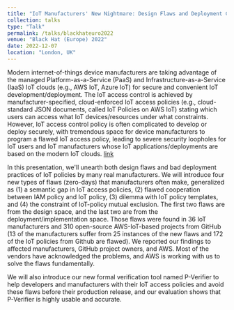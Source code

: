 ```yaml
---
title: "IoT Manufacturers' New Nightmare: Design Flaws and Deployment Chaos in Cloud-based IoT Access Control Policies"
collection: talks
type: "Talk"
permalink: /talks/blackhateuro2022
venue: "Black Hat (Europe) 2022"
date: 2022-12-07
location: "London, UK"
---
```


Modern internet-of-things device manufacturers are taking advantage of the managed Platform-as-a-Service (PaaS) and Infrastructure-as-a-Service (IaaS) IoT clouds (e.g., AWS IoT, Azure IoT) for secure and convenient IoT development/deployment. The IoT access control is achieved by manufacturer-specified, cloud-enforced IoT access policies (e.g., cloud-standard JSON documents, called IoT Policies on AWS IoT) stating which users can access what IoT devices/resources under what constraints. However, IoT access control policy is often complicated to develop or deploy securely, with tremendous space for device manufacturers to program a flawed IoT access policy, leading to severe security loopholes for IoT users and IoT manufacturers whose IoT applications/deployments are based on the modern IoT clouds. [link](https://www.blackhat.com/eu-22/briefings/schedule/index.html#iot-manufacturers-new-nightmare-design-flaws-and-deployment-chaos-in-cloud-based-iot-access-control-policies-29365)

In this presentation, we'll unearth both design flaws and bad deployment practices of IoT policies by many real manufacturers. We will introduce four new types of flaws (zero-days) that manufacturers often make, generalized as (1) a semantic gap in IoT access policies, (2) flawed cooperation between IAM policy and IoT policy, (3) dilemma with IoT policy templates, and (4) the constraint of IoT-policy mutual exclusion. The first two flaws are from the design space, and the last two are from the deployment/implementation space. Those flaws were found in 36 IoT manufacturers and 310 open-source AWS-IoT-based projects from GitHub (13 of the manufacturers suffer from 25 instances of the new flaws and 172 of the IoT policies from Github are flawed). We reported our findings to affected manufacturers, GitHub project owners, and AWS. Most of the vendors have acknowledged the problems, and AWS is working with us to solve the flaws fundamentally.

We will also introduce our new formal verification tool named P-Verifier to help developers and manufacturers with their IoT access policies and avoid these flaws before their production release, and our evaluation shows that P-Verifier is highly usable and accurate.

